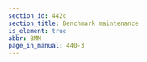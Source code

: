 ```yaml
---
section_id: 442c
section_title: Benchmark maintenance
is_element: true
abbr: BMM
page_in_manual: 440-3
---
```

